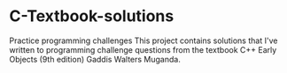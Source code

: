 # C-Textbook-solutions
Practice programming challenges
This project contains solutions that I've written to programming challenge questions from the textbook C++ Early Objects (9th edition) Gaddis Walters Muganda. 
